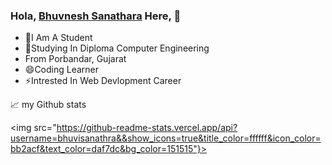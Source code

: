 ### Hola, <a href="https://www.instagram.com/_bhuvi_sanathra_/" target="_blank">Bhuvnesh Sanathara</a> Here, 👋

- 👯I Am A Student
- 💬Studying In Diploma Computer Engineering 
- From Porbandar, Gujarat
- 😄Coding Learner
- ⚡Intrested In Web Devlopment Career


📈 my Github stats

<img src="https://github-readme-stats.vercel.app/api?username=bhuvisanathra&&show_icons=true&title_color=ffffff&icon_color=bb2acf&text_color=daf7dc&bg_color=151515"}>


